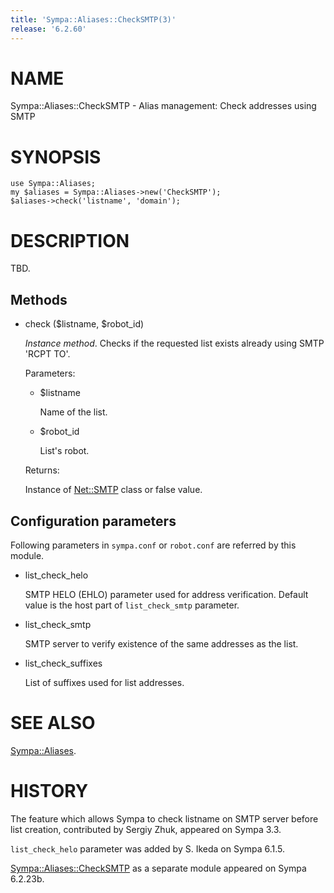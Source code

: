 ```yaml
---
title: 'Sympa::Aliases::CheckSMTP(3)'
release: '6.2.60'
---
```


# NAME

Sympa::Aliases::CheckSMTP - Alias management: Check addresses using SMTP

# SYNOPSIS

    use Sympa::Aliases;
    my $aliases = Sympa::Aliases->new('CheckSMTP');
    $aliases->check('listname', 'domain');

# DESCRIPTION 

TBD.

## Methods

- check ($listname, $robot\_id)

    _Instance method_.
    Checks if the requested list exists already using SMTP 'RCPT TO'.

    Parameters:

    - $listname

        Name of the list.

    - $robot\_id

        List's robot.

    Returns:

    Instance of [Net::SMTP](https://metacpan.org/pod/Net::SMTP) class or false value.

## Configuration parameters

Following parameters in `sympa.conf` or `robot.conf` are referred by
this module.

- list\_check\_helo

    SMTP HELO (EHLO) parameter used for address verification.
    Default value is the host part of `list_check_smtp` parameter.

- list\_check\_smtp

    SMTP server to verify existence of the same addresses as the list.

- list\_check\_suffixes

    List of suffixes used for list addresses.

# SEE ALSO

[Sympa::Aliases](./Sympa-Aliases.3.md).

# HISTORY

The feature which allows Sympa to check listname on SMTP server
before list creation, contributed by Sergiy Zhuk, appeared on Sympa 3.3.

`list_check_helo` parameter was added by S. Ikeda on Sympa 6.1.5.

[Sympa::Aliases::CheckSMTP](./Sympa-Aliases-CheckSMTP.3.md) as a separate module appeared on Sympa 6.2.23b.
